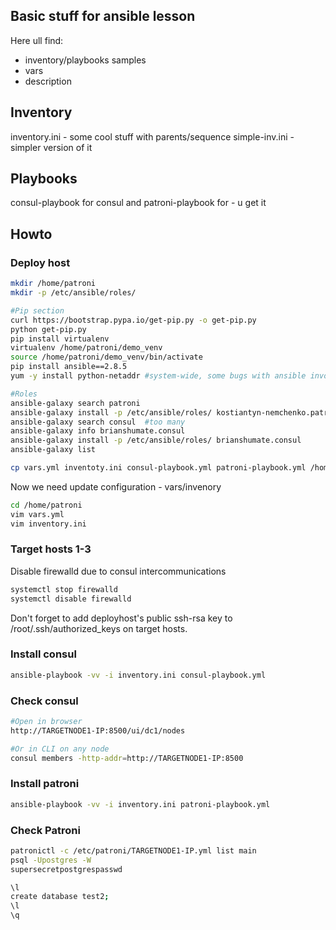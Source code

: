 ## Basic stuff for ansible lesson
Here ull find:
- inventory/playbooks samples
- vars
- description

## Inventory 
inventory.ini - some cool stuff with parents/sequence
simple-inv.ini - simpler version of it

## Playbooks
consul-playbook for consul and patroni-playbook for - u get it

## Howto
### Deploy host
```bash
mkdir /home/patroni
mkdir -p /etc/ansible/roles/

#Pip section
curl https://bootstrap.pypa.io/get-pip.py -o get-pip.py
python get-pip.py
pip install virtualenv
virtualenv /home/patroni/demo_venv
source /home/patroni/demo_venv/bin/activate
pip install ansible==2.8.5
yum -y install python-netaddr #system-wide, some bugs with ansible invocation of pip package

#Roles 
ansible-galaxy search patroni
ansible-galaxy install -p /etc/ansible/roles/ kostiantyn-nemchenko.patroni
ansible-galaxy search consul  #too many
ansible-galaxy info brianshumate.consul
ansible-galaxy install -p /etc/ansible/roles/ brianshumate.consul
ansible-galaxy list

cp vars.yml inventoty.ini consul-playbook.yml patroni-playbook.yml /home/patroni
```

Now we need update configuration - vars/invenory 
```bash
cd /home/patroni
vim vars.yml
vim inventory.ini
```

### Target hosts 1-3
Disable firewalld due to consul intercommunications
```bash
systemctl stop firewalld
systemctl disable firewalld
```

Don't forget to add deployhost's public ssh-rsa key to /root/.ssh/authorized\_keys on target hosts.


### Install consul
```bash
ansible-playbook -vv -i inventory.ini consul-playbook.yml 
```
### Check consul
```bash
#Open in browser
http://TARGETNODE1-IP:8500/ui/dc1/nodes

#Or in CLI on any node 
consul members -http-addr=http://TARGETNODE1-IP:8500
```

### Install patroni
```bash
ansible-playbook -vv -i inventory.ini patroni-playbook.yml
```

### Check Patroni
```bash
patronictl -c /etc/patroni/TARGETNODE1-IP.yml list main
psql -Upostgres -W
supersecretpostgrespasswd

\l
create database test2;
\l
\q
```
